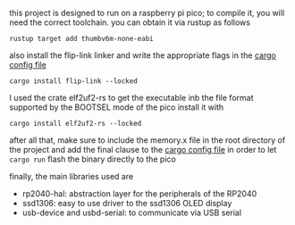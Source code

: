this project is designed to run on a raspberry pi pico; to compile it, you will need the correct toolchain.
you can obtain it via rustup as follows

`rustup target add thumbv6m-none-eabi`

also install the flip-link linker and write the appropriate flags in the [cargo config file](.cargo/config.toml)

`cargo install flip-link --locked`

I used the crate elf2uf2-rs to get the executable inb the file format supported by the BOOTSEL mode of the pico
install it with

`cargo install elf2uf2-rs --locked`

after all that, make sure to include the memory.x file in the root directory of the project and
add the final clause to the [cargo config file](.cargo/config.toml) in order to let `cargo run` flash
the binary directly to the pico

finally, the main libraries used are
- rp2040-hal: abstraction layer for the peripherals of the RP2040
- ssd1306: easy to use driver to the ssd1306 OLED display
- usb-device and usbd-serial: to communicate via USB serial
